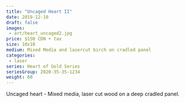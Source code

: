 ```yaml
---
title: "Uncaged Heart II"
date: 2019-12-10
draft: false
images:
 - art/heart_uncaged2.jpg
price: $150 CDN + tax
size: 10x10 
medium: Mixed Media and lasercut birch on cradled panel
categories:
 - laser
series: Heart of Gold Series
seriesGroup: 2020-35-35-1234
weight: 60
---
```


Uncaged heart - Mixed media, laser cut wood on a deep cradled panel.